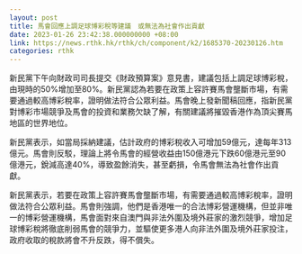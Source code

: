 ```yaml
---
layout: post
title: 馬會回應上調足球博彩稅等建議　或無法為社會作出貢獻
date: 2023-01-26 23:42:38.000000000 +08:00
link: https://news.rthk.hk/rthk/ch/component/k2/1685370-20230126.htm
categories: rthk
---
```


新民黨下午向財政司司長提交《財政預算案》意見書，建議包括上調足球博彩稅，由現時的50%增加至80%。新民黨認為若要在政策上容許賽馬會壟斷市場，有需要通過較高博彩稅率，證明做法符合公眾利益。馬會晚上發新聞稿回應，指新民黨對博彩市場競爭及馬會的投資和業務欠缺了解，有關建議將摧毀香港作為頂尖賽馬地區的世界地位。

新民黨表示，如當局採納建議，估計政府的博彩稅收入可增加59億元，達每年313億元。馬會則反駁，理論上將令馬會的經營收益由150億港元下跌60億港元至90億港元，銳減高達40%，導致盈餘消失，甚至虧損，令馬會無法為社會作出貢獻。

新民黨表示，若要在政策上容許賽馬會壟斷市場，有需要通過較高博彩稅率，證明做法符合公眾利益。馬會則強調，他們是香港唯一的合法博彩營運機構，但並非唯一的博彩營運機構，馬會面對來自澳門與非法外圍及境外莊家的激烈競爭，增加足球博彩稅將徹底削弱馬會的競爭力，並驅使更多港人向非法外圍及境外莊家投注，政府收取的稅款將會不升反跌，得不償失。
